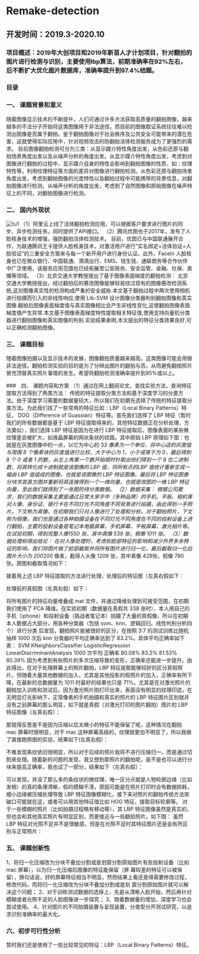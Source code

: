 # Remake-detection
## 开发时间：2019.3-2020.10
### 项目概述：2019年大创项目和2019年新苗人才计划项目，针对翻拍的图片进行检测与识别，主要使用lbp算法，前期准确率在92%左右，后不断扩大优化图片数据库，准确率提升到97.4%结题。
### 目录

### 一、 课题背景和意义

随着图像显示技术的不断提升，人们可通过许多方法获取高质量的翻拍图像，越来越多的不法分子开始将这类图像用于非法途径，而目前的图像取证系统往往难以检测出图像是否属于翻拍。鉴于翻拍图像对于社会秩序及公共安全可能带来的潜在危害，这就使得实际应用中，针对视频攻击的防翻拍活体检测服务成为了更强烈的需求。
目前图像翻拍检测可分为三类：从显示媒介特性角度出发，从色彩还原与翻拍场景角度出发以及从噪声分析的角度出发。从显示媒介特性角度出发，考虑到对图像进行翻拍的过程中，显示媒介自身的特性会影响到翻拍图像的性质，如：纹理特性等，利用纹理特征等方面的差异对图像进行翻拍检测。从色彩还原与翻拍场景角度出发，考虑到翻拍图像的光度特性以及翻拍过程中可能携带的背景信息，对翻拍图像进行检测。从噪声分析的角度出发，考虑到了自然图像和原始图像在噪声特征上的不同，对翻拍图像进行检测。

### 二、 国内外现状
![tu1](https://github.com/Vodkayu/Remake-detection/blob/main/images/1.png?raw=true)
（1）阿里云上线了活体翻拍检测应用，可以根据客户要求进行图片的同步、异步检测任务。同时提供了API接口。
（2）腾讯优图也于2017年，发布了人脸核身技术的增强，强防翻拍活体检测技术。
    目前，优图已与中国联通展开合作，为联通腾讯王卡提供人脸核身技术，对激活用户进行“实名绑定+活体验证+人脸验证”的三重安全方案来与每一个新开用户进行身份认证。此外，FaceIn 人脸核身也已在微众银行、中国联通、滴滴出行、EMS、钱生钱、通联商务等合作伙伴中广泛使用，该服务应用范围也已经拓展至公安政务、安全监管、金融、社保、直播等领域。
（3）北京交通大学教授提出了基于图像表面梯度的翻拍检测：
 北京交通大学教授提出，经过翻拍后的篡改图像能够轻易绕过现有的图像篡改检测系统,这对图像真实性的检测构成严重的安全威胁.本文基于翻拍过程中两次使用相机进行拍摄而引入的非线性响应,使用 Lib-SVM 设计图像分类器判别翻拍图像和真实图像.翻拍后图像表面梯度值与真实图像相比会产生非线性变化,这使翻拍图像表面梯度值产生异常.本文基于图像表面梯度特性提取相关特征值,使用支持向量机分类器进行翻拍图像和真实图像的判别.实验结果表明,本文提出的特征分类效果良好,可以正确检测翻拍图像。

### 三、 课题目标
随着图像拍摄以及显示技术的发展，图像翻拍质量越来越高，这类图像可能会用做非法途径。翻拍检测实验的目的是为了分辨出图片的翻拍与否，从而避免翻拍照片冒充顶替真实照片事情的发生。希望将翻拍检测准确率提升到95%或以上。

###　四、 课题内容和方案
（1）通过在网上翻阅论文，查找实验方法，查询特征提取方法得到了两类方法：
    传统的特征提取分类方法和基于深度学习的分类方法。由于深度学习需要的数据量较大，所以我们在初期先选择了传统的特征提取分类方法。为此我们找了一些常用的特征比如：LBP（Local Binary Patterns）特征， DOG（Difference of Guassian）特征等。首先我们选择了 LBP 特征（暂时我们的所有数据都是基于 LBP 特征提取得来的，其他特征数据正在分析处理，方法类似），我们选择 LBP 特征是因为在进行 LBP 特征提取后，图像表面的某些微纹理差会被扩大，如液晶屏幕的网状条状的纹路。其中原始 LBP 原理如下图：也就是在灰度图像中的一点，以它为中心的 3*3 像素为一个单位，将中心店的灰度值与周围 8 个像素块的灰度值进行比较，大于中心为 1，小于或等于为 0，最后得到 8 个 0 或者 1 的数，从左上角第一个数开始顺时针取出他们得到一个 8 位二进制数，将其转化成十进制就是该图像的 LBP 值，将所有点的LBP 值统计重新生成一幅由 LBP 值组成的图像，也就是该图像的 LBP 特征图像。最后将 LBP 特征图像分块求其直方图并重新将其连接得到一个一维向量，也就是改图的一维 LBP 特征向量，至此我们就得到了一张图的待分类数据。
（2）数据采集：
    根据公司要求，我们的数据采集主要是通过日常大家手中（多种品牌）的手机、平板、相机等对人像、身份证、银行卡在不同灯光不同角度不同背景进行拍摄，由此得到一手照片，下文称为真像。在初期我们只对人像进行了处理和分析。对于翻拍照片，下文称为假像，我们也是通过各种拍摄设备在不同灯光不同角度在不同的投射设备上进行翻拍，主要的投射设备是笔记本电脑屏幕，手机屏幕，平板屏幕，激光相片等。在试验初期，得到完整人像1550 张，其中真像 539 张，假像 1011 张。
（3）数据处理和得出结论：
在对人像处理时，考虑到脸部特征的影响和减少外界多余特征的影响，我们将图片做了脸部截取并将所有图片进行归一化，最后截取归一化后图片大小为 200*200 像素，截得人头像 1209 张，其中真像 429张，假像 780 张。原图和截取情况如下：

接着用上述 LBP 特征提取的方法进行处理，处理后的特征图（左真右假如下：

处理前的真假图（左真右假）如下：
 
将所有图片的特征向量堆叠成.mat 文件，并通过降维处理到可接受范围，在初期我们使用了 PCA 降维。在实验初期（数据量在真假共 338 张时），本人用自己的手机（iphone）和投射设备（挑战者笔记本）拍摄了大量的真假像，所以在初期本人数据占大部分，用各种分类器（包括 svm、knn、逻辑回归、线性判别分析四个）进行分类
后发现，翻拍照片能被很好的区分，在按照 3:7 的测试训练比随机抽样 1000 次后 knn 分类器的平均正确率达到了 83.2%。具体平均正确率如下表：
SVM KNeighborsClassifier LogisticRegression LinearDiscriminantAnalysis
1000
次平均
正确率
80.08% 83.2% 81.53% 80.39%
因为考虑到有些照片的多次压缩导致的变形，正确率还能进一步提升。由此得出，在对于处理屏幕上的照片翻拍，LBP 特征提取能够较好的区分真假照片。但随着大量其他数据的加入，尤其是其他投影的假照片的加入，正确率有所下降，在最新的总数据量为 1011 时最好的结果也只是 71%。尤其是在对激光照片的翻拍加入训练和测试后，因为激光照片刚打印出来，表面没有明显的纹理印迹，在无明显灯光影响下，正常像素的手机拍摄和真实的照片的 LBP 特征图片区别就并没有之前屏幕的那么明显，如下就是真假（对激光打印的图片翻拍）图片的 LBP 特征图像（左真右假）：

那就得反思是不是因为压缩以后太微小的特征不能保留了呢，这种情况在翻拍 mac 屏幕时很明显，对于 mac 这种屏幕高级的，纹理就更加不明显了，所以我做了直接跑原图的实验，结果如下(左真右假)：

不难发现条纹依旧很明显，所以对于后续的照片我将不进行压缩归一，而是通过切割来处理。随着新的问题的发现，我又想到那照片的翻拍呢，是不是也可以进行分块来提高正确率，我也试了一部分，结果如下（左真右假）：
 
可以发现，并没了那么多的条纹状的微纹理，唯一区分点就是人物轮廓边缘（比如发梢）的真的条理清晰，假的模糊不清，原因可能是在照片打印时会有数据损耗，细小边缘被压缩处理导致 LBP 特征图像模糊化，接下来对照片的翻拍传统方法突破口可能就在这，或者可以用其他特征值比如 HOG 特征，提取目标轮廓等。
对于一些模糊的照片（比如拍摄过程略有移动等），其 LBP 特征图像虽然是真实的，但也会和其他真实照片有明显区别，而更接近与一些翻拍照片，如下图：
虽然 LBP 特征对光照不足并不是很敏感，但是在光照不足时其特征图片还是会有所区别与正常照片：

### 五、 课题创新性
1、将归一化压缩改为分块不叠加分割或是划窗分割原始图片有些投射设备（比如 mac 屏幕），以为归一化压缩后图像的特征能保留（屏
幕较差的特征可以被保留），换句话说，好的屏幕特征相当不明显，然而结果上看还是得需要修改过程，修改代码，而将归一化压缩改为分块不叠加分割或是划
窗分割原始图片就可以解决这个问题；
2、对于训练测试数据的选择上，先是从清晰人脸开始，然后再针对模糊或者光照不足的人脸图像进一步探究；
3、随着数据量的增加，深度学习也会尝试使用。
4、针对图片的不同拍摄装置与呈现装置，分类型分开测试研究，以追求识别准确率的最大化。

### 六、初步可行性分析
暂时我们还是使用了一些比较常见的特征：LBP（Local Binary
Patterns）特征。
